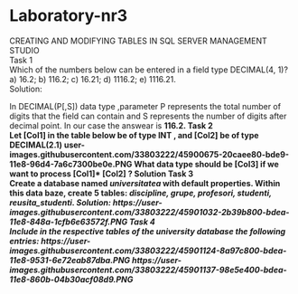 # Laboratory-nr3
CREATING AND MODIFYING TABLES IN SQL SERVER MANAGEMENT STUDIO
<br><h>Task 1</h><br>
Which of the numbers below can be entered in a field type DECIMAL(4, 1)?
a) 16.2; b) 116.2; c) 16.21; d) 1116.2; e) 1116.21.
<br>
<h>Solution:</h>
<p> In DECIMAL(P[,S]) data type ,parameter P represents the total number of digits that the field can contain and S represents the number of digits after decimal point. In our case the answear is <b>116.2.
<h>Task 2<h><br>
Let [Col1] in the table below be of type INT , and [Col2] be of type DECIMAL(2.1) 
user-images.githubusercontent.com/33803222/45900675-20caee80-bde9-11e8-96d4-7a6c7300be0e.PNG
  What data type should be [Col3] if we want to process [Col1]* [Col2] ?
<h>Solution<h>
<h>Task 3<h><br> 
  Create a database named <i>universitatea</i> with default properties. Within this data baze, create 5 tables: <i>discipline, grupe, profesori, studenti, reusita_studenti.
<h>Solution:</h>  
  https://user-images.githubusercontent.com/33803222/45901032-2b39b800-bdea-11e8-848a-1cfb6e63572f.PNG
<h>Task 4<h><br>
Include in the respective tables of the university database the following entries:
  https://user-images.githubusercontent.com/33803222/45901124-8a97c800-bdea-11e8-9531-6e72eab87dba.PNG
  https://user-images.githubusercontent.com/33803222/45901137-98e5e400-bdea-11e8-860b-04b30acf08d9.PNG

